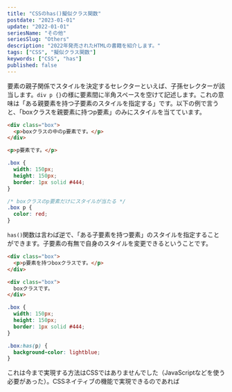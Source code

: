 ```yaml
---
title: "CSSのhas()擬似クラス関数"
postdate: "2023-01-01"
update: "2022-01-01"
seriesName: "その他"
seriesSlug: "Others"
description: "2022年発売されたHTMLの書籍を紹介します。"
tags: ["CSS", "擬似クラス関数"]
keywords: ["CSS", "has"]
published: false
---
```



要素の親子関係でスタイルを決定するセレクターといえば、子孫セレクターが該当します。`div p {}`の様に要素間に半角スペースを空けて記述します。これの意味は「ある親要素を持つ子要素のスタイルを指定する」です。以下の例で言うと、「boxクラスを親要素に持つp要素」のみにスタイルを当てています。

```html
<div class="box">
  <p>boxクラスの中のp要素です。</p>
</div>

<p>p要素です。</p>
```

```css
.box {
  width: 150px;
  height: 150px;
  border: 1px solid #444;
}

/* boxクラスのp要素だけにスタイルが当たる */
.box p {
  color: red;
}
```

`has()`関数は言わば逆で、「ある子要素を持つ要素」のスタイルを指定することができます。子要素の有無で自身のスタイルを変更できるということです。

```html
<div class="box">
  <p>p要素を持つboxクラスです。</p>
</div>

<div class="box">
  boxクラスです。
</div>
```

```css
.box {
  width: 150px;
  height: 150px;
  border: 1px solid #444;
}

.box:has(p) {
  background-color: lightblue;
}
```

これは今まで実現する方法はCSSではありませんでした（JavaScriptなどを使う必要があった）。CSSネイティブの機能で実現できるのであれば



